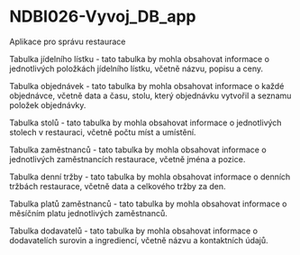 # NDBI026-Vyvoj_DB_app

Aplikace pro správu restaurace

Tabulka jídelního lístku - tato tabulka by mohla obsahovat informace o jednotlivých položkách jídelního lístku, včetně názvu, popisu a ceny.

Tabulka objednávek - tato tabulka by mohla obsahovat informace o každé objednávce, včetně data a času, stolu, který objednávku vytvořil a seznamu položek objednávky.

Tabulka stolů - tato tabulka by mohla obsahovat informace o jednotlivých stolech v restauraci, včetně počtu míst a umístění.

Tabulka zaměstnanců - tato tabulka by mohla obsahovat informace o jednotlivých zaměstnancích restaurace, včetně jména a pozice.

Tabulka denní tržby - tato tabulka by mohla obsahovat informace o denních tržbách restaurace, včetně data a celkového tržby za den.

Tabulka platů zaměstnanců - tato tabulka by mohla obsahovat informace o měsíčním platu jednotlivých zaměstnanců.

Tabulka dodavatelů - tato tabulka by mohla obsahovat informace o dodavatelích surovin a ingrediencí, včetně názvu a kontaktních údajů.
